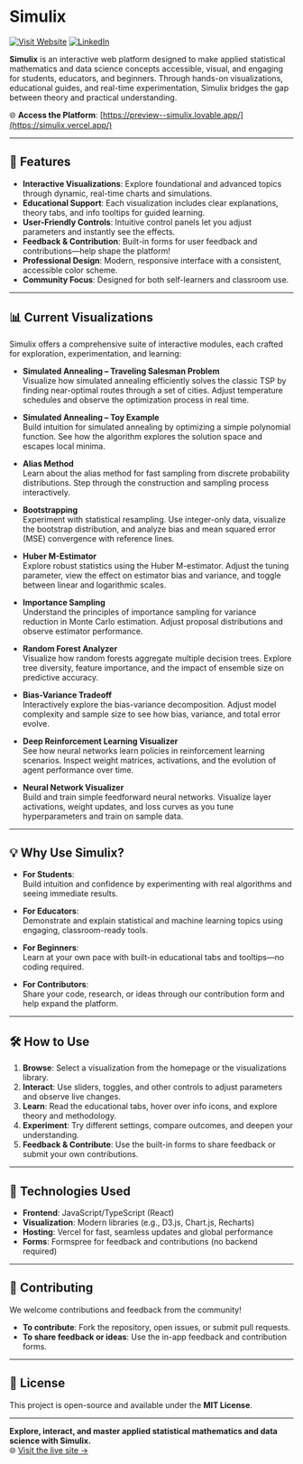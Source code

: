 # Simulix

[![Visit Website](https://img.shields.io/badge/visit-website-brightgreen)](https://simulix.vercel.app/)
[![LinkedIn](https://img.shields.io/badge/LinkedIn-Divyanshu%20Lila-blue?logo=linkedin&logoColor=white)](https://www.linkedin.com/in/divyanshu-lila)

**Simulix** is an interactive web platform designed to make applied statistical mathematics and data science concepts accessible, visual, and engaging for students, educators, and beginners. Through hands-on visualizations, educational guides, and real-time experimentation, Simulix bridges the gap between theory and practical understanding.

🌐 **Access the Platform**: [https://preview--simulix.lovable.app/](https://simulix.vercel.app/)

---

## 🚀 Features

- **Interactive Visualizations**: Explore foundational and advanced topics through dynamic, real-time charts and simulations.
- **Educational Support**: Each visualization includes clear explanations, theory tabs, and info tooltips for guided learning.
- **User-Friendly Controls**: Intuitive control panels let you adjust parameters and instantly see the effects.
- **Feedback & Contribution**: Built-in forms for user feedback and contributions—help shape the platform!
- **Professional Design**: Modern, responsive interface with a consistent, accessible color scheme.
- **Community Focus**: Designed for both self-learners and classroom use.

---

## 📊 Current Visualizations

Simulix offers a comprehensive suite of interactive modules, each crafted for exploration, experimentation, and learning:

- **Simulated Annealing – Traveling Salesman Problem**  
  Visualize how simulated annealing efficiently solves the classic TSP by finding near-optimal routes through a set of cities. Adjust temperature schedules and observe the optimization process in real time.

- **Simulated Annealing – Toy Example**  
  Build intuition for simulated annealing by optimizing a simple polynomial function. See how the algorithm explores the solution space and escapes local minima.

- **Alias Method**  
  Learn about the alias method for fast sampling from discrete probability distributions. Step through the construction and sampling process interactively.

- **Bootstrapping**  
  Experiment with statistical resampling. Use integer-only data, visualize the bootstrap distribution, and analyze bias and mean squared error (MSE) convergence with reference lines.

- **Huber M-Estimator**  
  Explore robust statistics using the Huber M-estimator. Adjust the tuning parameter, view the effect on estimator bias and variance, and toggle between linear and logarithmic scales.

- **Importance Sampling**  
  Understand the principles of importance sampling for variance reduction in Monte Carlo estimation. Adjust proposal distributions and observe estimator performance.

- **Random Forest Analyzer**  
  Visualize how random forests aggregate multiple decision trees. Explore tree diversity, feature importance, and the impact of ensemble size on predictive accuracy.

- **Bias-Variance Tradeoff**  
  Interactively explore the bias-variance decomposition. Adjust model complexity and sample size to see how bias, variance, and total error evolve.

- **Deep Reinforcement Learning Visualizer**  
  See how neural networks learn policies in reinforcement learning scenarios. Inspect weight matrices, activations, and the evolution of agent performance over time.

- **Neural Network Visualizer**  
  Build and train simple feedforward neural networks. Visualize layer activations, weight updates, and loss curves as you tune hyperparameters and train on sample data.

---

## 💡 Why Use Simulix?

- **For Students**:  
  Build intuition and confidence by experimenting with real algorithms and seeing immediate results.

- **For Educators**:  
  Demonstrate and explain statistical and machine learning topics using engaging, classroom-ready tools.

- **For Beginners**:  
  Learn at your own pace with built-in educational tabs and tooltips—no coding required.

- **For Contributors**:  
  Share your code, research, or ideas through our contribution form and help expand the platform.

---

## 🛠️ How to Use

1. **Browse**: Select a visualization from the homepage or the visualizations library.  
2. **Interact**: Use sliders, toggles, and other controls to adjust parameters and observe live changes.  
3. **Learn**: Read the educational tabs, hover over info icons, and explore theory and methodology.  
4. **Experiment**: Try different settings, compare outcomes, and deepen your understanding.  
5. **Feedback & Contribute**: Use the built-in forms to share feedback or submit your own contributions.

---

## 🧰 Technologies Used

- **Frontend**: JavaScript/TypeScript (React)
- **Visualization**: Modern libraries (e.g., D3.js, Chart.js, Recharts)
- **Hosting**: Vercel for fast, seamless updates and global performance
- **Forms**: Formspree for feedback and contributions (no backend required)

---

## 🤝 Contributing

We welcome contributions and feedback from the community!

- **To contribute**: Fork the repository, open issues, or submit pull requests.
- **To share feedback or ideas**: Use the in-app feedback and contribution forms.

---

## 📄 License

This project is open-source and available under the **MIT License**.

---

**Explore, interact, and master applied statistical mathematics and data science with Simulix.**  
🌐 [Visit the live site →](https://preview--simulix.lovable.app/)
